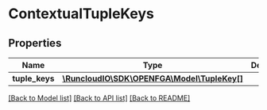 # ContextualTupleKeys

## Properties
Name | Type | Description | Notes
------------ | ------------- | ------------- | -------------
**tuple_keys** | [**\RuncloudIO\SDK\OPENFGA\Model\TupleKey[]**](TupleKey.md) |  | 

[[Back to Model list]](../../README.md#documentation-for-models) [[Back to API list]](../../README.md#documentation-for-api-endpoints) [[Back to README]](../../README.md)

